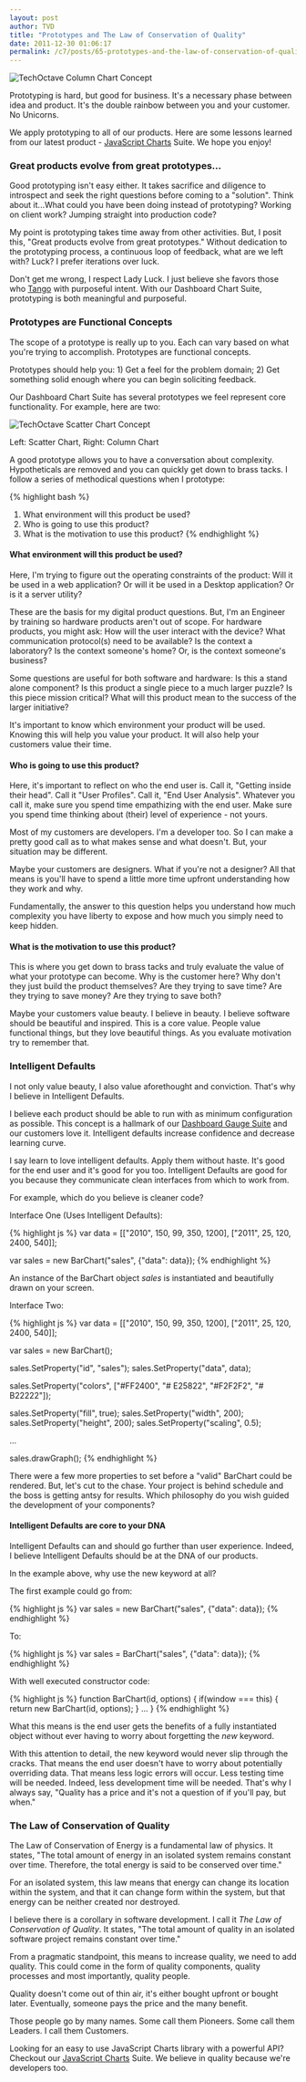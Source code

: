 ```yaml
---
layout: post
author: TVD
title: "Prototypes and The Law of Conservation of Quality"
date: 2011-12-30 01:06:17
permalink: /c7/posts/65-prototypes-and-the-law-of-conservation-of-quality
---
```


<img src="https://techoctave.com/c7/static/column-chart-concept.png" alt="TechOctave Column Chart Concept"/>

Prototyping is hard, but good for business. It's a necessary phase between idea and product. It's the double rainbow between you and your customer. No Unicorns.

We apply prototyping to all of our products. Here are some lessons learned from our latest product - [JavaScript Charts][1] Suite. We hope you enjoy!


### Great products evolve from great prototypes...

Good prototyping isn't easy either. It takes sacrifice and diligence to introspect and seek the right questions before coming to a "solution". Think about it...What could you have been doing instead of prototyping? Working on client work? Jumping straight into production code?

My point is prototyping takes time away from other activities. But, I posit this, "Great products evolve from great prototypes." Without dedication to the prototyping process, a continuous loop of feedback, what are we left with? Luck? I prefer iterations over luck.

Don't get me wrong, I respect Lady Luck. I just believe she favors those who [Tango][2] with purposeful intent. With our Dashboard Chart Suite, prototyping is both meaningful and purposeful.

### Prototypes are Functional Concepts

The scope of a prototype is really up to you. Each can vary based on what you're trying to accomplish. Prototypes are functional concepts.

Prototypes should help you: 1) Get a feel for the problem domain; 2) Get something solid enough where you can begin soliciting feedback.

Our Dashboard Chart Suite has several prototypes we feel represent core functionality. For example, here are two:

<img src="https://techoctave.com/c7/static/scatter-chart-concept.png" alt="TechOctave Scatter Chart Concept"/>

Left: Scatter Chart, Right: Column Chart

A good prototype allows you to have a conversation about complexity. Hypotheticals are removed and you can quickly get down to brass tacks. I follow a series of methodical questions when I prototype:

{% highlight bash %}
1. What environment will this product be used? 
2. Who is going to use this product?
3. What is the motivation to use this product?
{% endhighlight %}

#### What environment will this product be used?

Here, I'm trying to figure out the operating constraints of the product: Will it be used in a web application? Or will it be used in a Desktop application? Or is it a server utility?

These are the basis for my digital product questions. But, I'm an Engineer by training so hardware products aren't out of scope. For hardware products, you might ask: How will the user interact with the device? What communication protocol(s) need to be available? Is the context a laboratory? Is the context someone's home? Or, is the context someone's business?

Some questions are useful for both software and hardware: Is this a stand alone component? Is this product a single piece to a much larger puzzle? Is this piece mission critical? What will this product mean to the success of the larger initiative?

It's important to know which environment your product will be used. Knowing this will help you value your product. It will also help your customers value their time.

#### Who is going to use this product?

Here, it's important to reflect on who the end user is. Call it, "Getting inside their head". Call it "User Profiles". Call it, "End User Analysis". Whatever you call it, make sure you spend time empathizing with the end user. Make sure you spend time thinking about (their) level of experience - not yours.

Most of my customers are developers. I'm a developer too. So I can make a pretty good call as to what makes sense and what doesn't. But, your situation may be different.

Maybe your customers are designers. What if you're not a designer? All that means is you'll have to spend a little more time upfront understanding how they work and why.

Fundamentally, the answer to this question helps you understand how much complexity you have liberty to expose and how much you simply need to keep hidden.

#### What is the motivation to use this product?

This is where you get down to brass tacks and truly evaluate the value of what your prototype can become. Why is the customer here? Why don't they just build the product themselves? Are they trying to save time? Are they trying to save money? Are they trying to save both?

Maybe your customers value beauty. I believe in beauty. I believe software should be beautiful and inspired. This is a core value. People value functional things, but they love beautiful things. As you evaluate motivation try to remember that.

### Intelligent Defaults

I not only value beauty, I also value aforethought and conviction. That's why I believe in Intelligent Defaults.

I believe each product should be able to run with as minimum configuration as possible. This concept is a hallmark of our [Dashboard Gauge Suite][3] and our customers love it. Intelligent defaults increase confidence and decrease learning curve.

I say learn to love intelligent defaults. Apply them without haste. It's good for the end user and it's good for you too. Intelligent Defaults are good for you because they communicate clean interfaces from which to work from.

For example, which do you believe is cleaner code?

Interface One (Uses Intelligent Defaults):

{% highlight js %}
var data = [["2010", 150, 99, 350, 1200],
            ["2011", 25, 120, 2400, 540]];

var sales = new BarChart("sales", {"data": data});
{% endhighlight %}

An instance of the BarChart object *sales* is instantiated and beautifully drawn on your screen.

Interface Two:

{% highlight js %}
var data = [["2010", 150, 99, 350, 1200],
            ["2011", 25, 120, 2400, 540]];

var sales = new BarChart();

sales.SetProperty("id", "sales");
sales.SetProperty("data", data);

sales.SetProperty("colors", ["#FF2400", "# E25822", "#F2F2F2", "# B22222"]);

sales.SetProperty("fill", true);
sales.SetProperty("width", 200);
sales.SetProperty("height", 200);
sales.SetProperty("scaling", 0.5);

...

sales.drawGraph();
{% endhighlight %}

There were a few more properties to set before a "valid" BarChart could be rendered. But, let's cut to the chase. Your project is behind schedule and the boss is getting antsy for results. Which philosophy do you wish guided the development of your components?

#### Intelligent Defaults are core to your DNA

Intelligent Defaults can and should go further than user experience. Indeed, I believe Intelligent Defaults should be at the DNA of our products.

In the example above, why use the new keyword at all?

The first example could go from:

{% highlight js %}
var sales = new BarChart("sales", {"data": data});
{% endhighlight %}

To:

{% highlight js %}
var sales = BarChart("sales", {"data": data});
{% endhighlight %}

With well executed constructor code:

{% highlight js %}
function BarChart(id, options) {
   if(window === this) {
      return new BarChart(id, options);
   }
   ...
}
{% endhighlight %}

What this means is the end user gets the benefits of a fully instantiated object without ever having to worry about forgetting the *new* keyword.

With this attention to detail, the new keyword would never slip through the cracks. That means the end user doesn't have to worry about potentially overriding data. That means less logic errors will occur. Less testing time will be needed. Indeed, less development time will be needed. That's why I always say, "Quality has a price and it's not a question of if you'll pay, but when."

### The Law of Conservation of Quality

The Law of Conservation of Energy is a fundamental law of physics. It states, "The total amount of energy in an isolated system remains constant over time. Therefore, the total energy is said to be conserved over time."

For an isolated system, this law means that energy can change its location within the system, and that it can change form within the system, but that energy can be neither created nor destroyed.

I believe there is a corollary in software development. I call it *The Law of Conservation of Quality*. It states, "The total amount of quality in an isolated software project remains constant over time."

From a pragmatic standpoint, this means to increase quality, we need to add quality. This could come in the form of quality components, quality processes and most importantly, quality people.

Quality doesn't come out of thin air, it's either bought upfront or bought later. Eventually, someone pays the price and the many benefit.

Those people go by many names. Some call them Pioneers. Some call them Leaders. I call them Customers.

Looking for an easy to use JavaScript Charts library with a powerful API? Checkout our [JavaScript Charts][4] Suite. We believe in quality because we're developers too.


  [1]: http://techoctave.com/charts
  [2]: https://techoctave.com/posts/63-libertango
  [3]: http://techoctave.com/gauges
  [4]: http://techoctave.com/charts 
